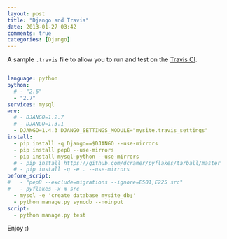 ```yaml
---
layout: post
title: "Django and Travis"
date: 2013-01-27 03:42
comments: true
categories: [Django]
---
```


A sample `.travis` file to allow you to run and test on the [Travis CI][travis].

```yaml

language: python
python:
  # - "2.6"
  - "2.7"
services: mysql
env:
  # - DJANGO=1.2.7
  # - DJANGO=1.3.1
  - DJANGO=1.4.3 DJANGO_SETTINGS_MODULE="mysite.travis_settings"
install:
  - pip install -q Django==$DJANGO --use-mirrors
  - pip install pep8 --use-mirrors
  - pip install mysql-python --use-mirrors
  # - pip install https://github.com/dcramer/pyflakes/tarball/master
  # - pip install -q -e . --use-mirrors
before_script:
#   - "pep8 --exclude=migrations --ignore=E501,E225 src"
#   - pyflakes -x W src
  - mysql -e 'create database mysite_db;'
  - python manage.py syncdb --noinput
script:
  - python manage.py test

```

Enjoy :)

[travis]: http://travis-ci.org